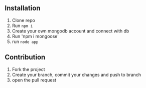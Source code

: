 ## Installation
1. Clone repo
2. Run `npm i`
3. Create your own mongodb account and connect with db
4. Run 'npm i mongoose'
5. run `node app`

## Contribution
1. Fork the project
2. Create your branch, commit your changes and push to branch
3. open the pull request


